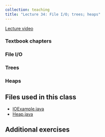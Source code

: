 ```yaml
---
collection: teaching
title: "Lecture 34: File I/O; trees; heaps"
---
```


[Lecture video]()

### Textbook chapters

### File I/O



### Trees

### Heaps

## Files used in this class
* [IOExample.java]()
* [Heap.java]()

## Additional exercises
